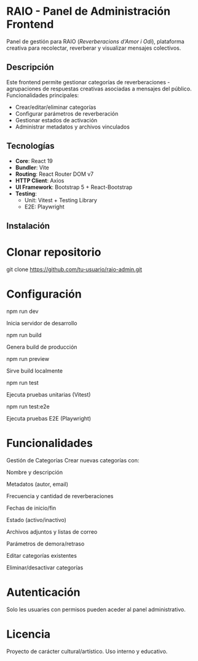 # RAIO - Panel de Administración Frontend

Panel de gestión para RAIO (*Reverberacions d'Amor i Odi*), plataforma creativa para recolectar, reverberar y visualizar mensajes colectivos.
<!-- Agregar imagen real si está disponible -->

## Descripción

Este frontend permite gestionar categorías de reverberaciones - agrupaciones de respuestas creativas asociadas a mensajes del público. Funcionalidades principales:
- Crear/editar/eliminar categorías
- Configurar parámetros de reverberación
- Gestionar estados de activación
- Administrar metadatos y archivos vinculados

##  Tecnologías

- **Core**: React 19
- **Bundler**: Vite
- **Routing**: React Router DOM v7
- **HTTP Client**: Axios
- **UI Framework**: Bootstrap 5 + React-Bootstrap
- **Testing**:
  - Unit: Vitest + Testing Library
  - E2E: Playwright

##  Instalación

# Clonar repositorio
git clone https://github.com/tu-usuario/raio-admin.git

# Configuración

npm run dev	

Inicia servidor de desarrollo

npm run build	

Genera build de producción

npm run preview	

Sirve build localmente

npm run test	

Ejecuta pruebas unitarias (Vitest)

npm run test:e2e	

Ejecuta pruebas E2E (Playwright)

# Funcionalidades
Gestión de Categorías
 Crear nuevas categorías con:

Nombre y descripción

Metadatos (autor, email)

Frecuencia y cantidad de reverberaciones

Fechas de inicio/fin

Estado (activo/inactivo)

Archivos adjuntos y listas de correo

Parámetros de demora/retraso

Editar categorías existentes

Eliminar/desactivar categorías

# Autenticación
Solo les usuaries con permisos pueden aceder al panel administrativo. 

# Licencia
Proyecto de carácter cultural/artístico. Uso interno y educativo.
